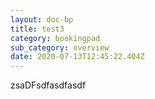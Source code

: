 ```yaml
---
layout: doc-bp
title: test3
category: bookingpad
sub_category: overview
date: 2020-07-13T12:45:22.404Z
---
```

zsaDFsdfasdfasdf
